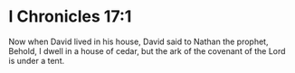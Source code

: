 # I Chronicles 17:1

Now when David lived in his house, David said to Nathan the prophet, Behold, I dwell in a house of cedar, but the ark of the covenant of the Lord is under a tent.
